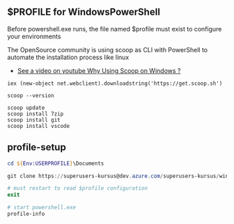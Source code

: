 ## $PROFILE for WindowsPowerShell

Before powershell.exe runs, the file named $profile must exist to configure your environments

The OpenSource community is using scoop as CLI with PowerShell to automate the installation process like linux

- [See a video on youtube Why Using Scoop on Windows ?](https://www.youtube.com/watch?v=Pj1PaZMzMz0)

```
iex (new-object net.webclient).downloadstring('https://get.scoop.sh')

scoop --version 

scoop update
scoop install 7zip 
scoop install git 
scoop install vscode
```

## profile-setup

```powershell
cd ${Env:USERPROFILE}\Documents

git clone https://superusers-kursus@dev.azure.com/superusers-kursus/windowspowershell/_git/windowspowershell

# must restart to read $profile configuration
exit

# start powershell.exe 
profile-info

```
